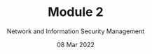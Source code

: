 ---
title: Module 2
subtitle: Network and Information Security Management
layout: default
modal-id: 2
date: 08 Mar 2022
img: module-2.jpg
thumbnail: module-2.jpg
alt: image-alt
project-date: 14 Jun 2022
tutor: Dr Stelios Sotiriadis
unit: 12
description: Network and Information Security Management
---
